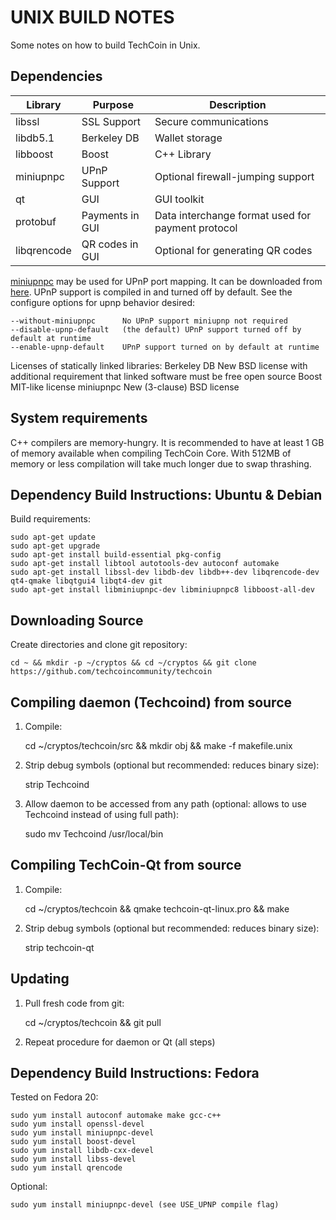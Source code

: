 UNIX BUILD NOTES
====================
Some notes on how to build TechCoin in Unix. 

Dependencies
---------------------

 Library     | Purpose          | Description
 ------------|------------------|----------------------
 libssl      | SSL Support      | Secure communications
 libdb5.1    | Berkeley DB      | Wallet storage
 libboost    | Boost            | C++ Library
 miniupnpc   | UPnP Support     | Optional firewall-jumping support
 qt          | GUI              | GUI toolkit
 protobuf    | Payments in GUI  | Data interchange format used for payment protocol
 libqrencode | QR codes in GUI  | Optional for generating QR codes

[miniupnpc](http://miniupnp.free.fr/) may be used for UPnP port mapping.  It can be downloaded from [here](
http://miniupnp.tuxfamily.org/files/).  UPnP support is compiled in and
turned off by default.  See the configure options for upnp behavior desired:

	--without-miniupnpc      No UPnP support miniupnp not required
	--disable-upnp-default   (the default) UPnP support turned off by default at runtime
	--enable-upnp-default    UPnP support turned on by default at runtime

Licenses of statically linked libraries:
 Berkeley DB   New BSD license with additional requirement that linked
               software must be free open source
 Boost         MIT-like license
 miniupnpc     New (3-clause) BSD license

System requirements
--------------------

C++ compilers are memory-hungry. It is recommended to have at least 1 GB of
memory available when compiling TechCoin Core. With 512MB of memory or less
compilation will take much longer due to swap thrashing.

Dependency Build Instructions: Ubuntu & Debian
----------------------------------------------
Build requirements:

	sudo apt-get update
	sudo apt-get upgrade
	sudo apt-get install build-essential pkg-config
	sudo apt-get install libtool autotools-dev autoconf automake
	sudo apt-get install libssl-dev libdb-dev libdb++-dev libqrencode-dev qt4-qmake libqtgui4 libqt4-dev git
	sudo apt-get install libminiupnpc-dev libminiupnpc8 libboost-all-dev

Downloading Source
------------------
Create directories and clone git repository:
    
	cd ~ && mkdir -p ~/cryptos && cd ~/cryptos && git clone https://github.com/techcoincommunity/techcoin

Compiling daemon (Techcoind) from source
----------------------------------------   
1. Compile:

	cd ~/cryptos/techcoin/src && mkdir obj && make -f makefile.unix

2. Strip debug symbols (optional but recommended: reduces binary size):

	strip Techcoind
      
3. Allow daemon to be accessed from any path (optional: allows to use Techcoind <command> instead of using full path):

	sudo mv Techcoind /usr/local/bin

Compiling TechCoin-Qt from source
---------------------------------
1. Compile:

	cd ~/cryptos/techcoin && qmake techcoin-qt-linux.pro && make

2. Strip debug symbols (optional but recommended: reduces binary size):

	strip techcoin-qt
      
Updating
--------
1. Pull fresh code from git:

	cd ~/cryptos/techcoin && git pull
      
2. Repeat procedure for daemon or Qt (all steps)

Dependency Build Instructions: Fedora
-------------------------------------

Tested on Fedora 20:

	sudo yum install autoconf automake make gcc-c++
	sudo yum install openssl-devel
	sudo yum install miniupnpc-devel
	sudo yum install boost-devel
	sudo yum install libdb-cxx-devel
	sudo yum install libss-devel
	sudo yum install qrencode

Optional:

	sudo yum install miniupnpc-devel (see USE_UPNP compile flag)


